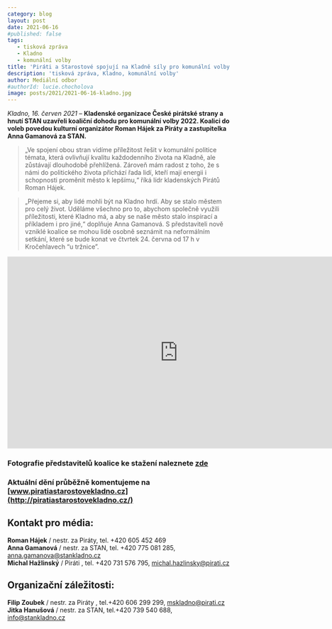 ```yaml
---
category: blog
layout: post
date: 2021-06-16
#published: false
tags: 
   - tisková zpráva
   - Kladno
   - komunální volby
title: 'Piráti a Starostové spojují na Kladně síly pro komunální volby 2022'
description: 'tisková zpráva, Kladno, komunální volby'
author: Mediální odbor
#authorId: lucie.chocholova
image: posts/2021/2021-06-16-kladno.jpg
---
```


*Kladno, 16. červen 2021* – **Kladenské organizace České pirátské strany a hnutí STAN uzavřeli koaliční
dohodu pro komunální volby 2022. Koalici do voleb povedou kulturní organizátor Roman Hájek za Piráty
a zastupitelka Anna Gamanová za STAN.**

> „Ve spojení obou stran vidíme příležitost řešit v komunální politice témata, která ovlivňují kvalitu
každodenního života na Kladně, ale zůstávají dlouhodobě přehlížená. Zároveň mám radost z toho, že s
námi do politického života přichází řada lidí, kteří mají energii i schopnosti proměnit město k lepšímu,“
říká lídr kladenských Pirátů Roman Hájek.

> „Přejeme si, aby lidé mohli být na Kladno hrdí. Aby se stalo městem pro celý život. Uděláme všechno pro
to, abychom společně využili příležitosti, které Kladno má, a aby se naše město stalo inspirací a
příkladem i pro jiné,“ doplňuje Anna Gamanová.
S představiteli nově vzniklé koalice se mohou lidé osobně seznámit na neformálním setkání, které se
bude konat ve čtvrtek 24. června od 17 h v Kročehlavech “u tržnice”.

<iframe width="768   " height="432    " src="https://www.youtube.com/embed/4SWWGo6NKCs" title="YouTube video player" frameborder="0" allow="accelerometer; autoplay; clipboard-write; encrypted-media; gyroscope; picture-in-picture" allowfullscreen></iframe>

### Fotografie představitelů koalice ke stažení naleznete [zde](https://drive.google.com/drive/folders/1L0VVbKcZex1QWJ1AAfzUclBmlv5sqD3z?usp=sharing)

### Aktuální dění průběžně komentujeme na [www.piratiastarostovekladno.cz](http://piratiastarostovekladno.cz/)

## Kontakt pro média:
**Roman Hájek** / nestr. za Piráty, tel. +420 605 452 469 <br>
**Anna Gamanová** / nestr. za STAN, tel. +420 775 081 285, [anna.gamanova@stankladno.cz](mailto:anna.gamanova@stankladno.cz) <br>
**Michal Hažlinský** / Piráti , tel. +420 731 576 795, [michal.hazlinsky@pirati.cz](mailto:michal.hazlinsky@pirati.cz)

## Organizační záležitosti:
**Filip Zoubek** / nestr. za Piráty , tel.+420 606 299 299, [mskladno@pirati.cz](mailto:mskladno@pirati.cz) <br>
**Jitka Hanušová** / nestr. za STAN, tel.+420 739 540 688, [info@stankladno.cz](mailto:info@stankladno.cz)
